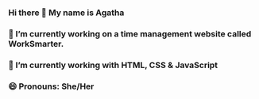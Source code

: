 ### Hi there 👋 My name is Agatha
### 🔭 I’m currently working on a time management website called WorkSmarter. 
### 🌱 I’m currently working with HTML, CSS & JavaScript
### 😄 Pronouns: She/Her
<!--
**AgathaW/AgathaW** is a ✨ _special_ ✨ repository because its `README.md` (this file) appears on your GitHub profile.

Here are some ideas to get you started:

- 🔭 I’m currently working on ...
- 🌱 I’m currently learning ...
- 👯 I’m looking to collaborate on ...
- 🤔 I’m looking for help with ...
- 💬 Ask me about ...
- 📫 How to reach me: ...
- 😄 Pronouns: ...
- ⚡ Fun fact: ...
-->
